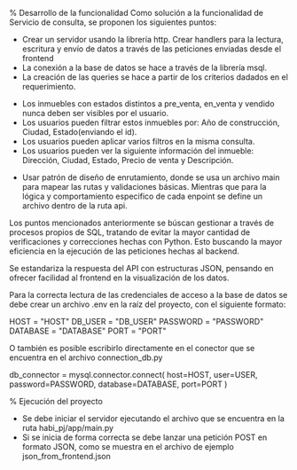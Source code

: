 % Desarrollo de la funcionalidad
Como solución a la funcionalidad de Servicio de consulta, se proponen los siguientes puntos:
* Crear un servidor usando la librería http. Crear handlers para la lectura, escritura y envío de datos a través de las peticiones enviadas desde el frontend
* La conexión a la base de datos se hace a través de la librería msql.
* La creación de las queries se hace a partir de los criterios dadados en el requerimiento.
- Los inmuebles con estados distintos a pre_venta, en_venta y vendido nunca deben ser visibles por el usuario.
- Los usuarios pueden filtrar estos inmuebles por: Año de construcción, Ciudad, Estado(enviando el id).
- Los usuarios pueden aplicar varios filtros en la misma consulta.
- Los usuarios pueden ver la siguiente información del inmueble: Dirección, Ciudad,
  Estado, Precio de venta y Descripción.
* Usar patrón de diseño de enrutamiento, donde se usa un archivo main para mapear las rutas y validaciones básicas. Mientras que para la lógica y comportamiento especifico de cada enpoint se define un archivo dentro de la ruta api.


Los puntos mencionados anteriormente se búscan gestionar a través de procesos propios de SQL, tratando de evitar la mayor cantidad de verificaciones y correcciones hechas con Python. Esto buscando la mayor eficiencia en la ejecución de las peticiones hechas al backend.

Se estandariza la respuesta del API con estructuras JSON, pensando en ofrecer facilidad al frontend en la visualización de los datos.

Para la correcta lectura de las credenciales de acceso a la base de datos se debe crear un archivo .env en la raíz del proyecto, con el siguiente formato:

HOST = "HOST"
DB_USER = "DB_USER"
PASSWORD = "PASSWORD"
DATABASE = "DATABASE"
PORT = "PORT"

O también es posible escribirlo directamente en el conector que se encuentra en el archivo connection_db.py

db_connector = mysql.connector.connect(
        host=HOST,
        user=USER,
        password=PASSWORD,
        database=DATABASE,
        port=PORT
    )

% Ejecución del proyecto

- Se debe iniciar el servidor ejecutando el archivo que se encuentra en la ruta habi_pj/app/main.py
- Si se inicia de forma correcta se debe lanzar una petición POST en formato JSON, como se muestra en el archivo de ejemplo json_from_frontend.json
